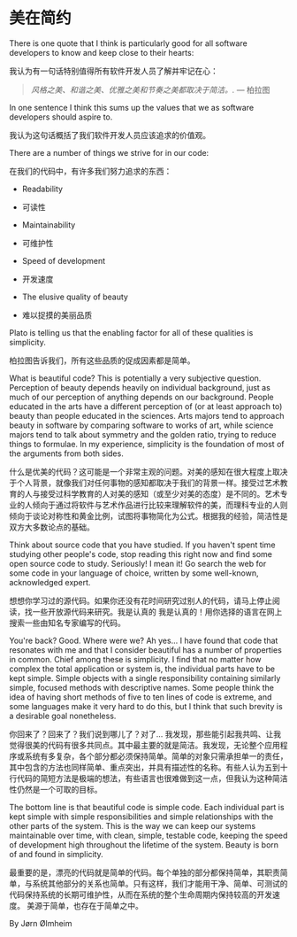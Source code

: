 # 美在简约

There is one quote that I think is particularly good for all software developers to know and keep close to their hearts:

我认为有一句话特别值得所有软件开发人员了解并牢记在心：

> _风格之美、和谐之美、优雅之美和节奏之美都取决于简洁。._ — 柏拉图

In one sentence I think this sums up the values that we as software developers should aspire to.

我认为这句话概括了我们软件开发人员应该追求的价值观。

There are a number of things we strive for in our code:

在我们的代码中，有许多我们努力追求的东西：

- Readability
- 可读性

- Maintainability
- 可维护性

- Speed of development
- 开发速度

- The elusive quality of beauty
- 难以捉摸的美丽品质

Plato is telling us that the enabling factor for all of these qualities is simplicity.

柏拉图告诉我们，所有这些品质的促成因素都是简单。

What is beautiful code? This is potentially a very subjective question. Perception of beauty depends heavily on individual background, just as much of our perception of anything depends on our background. People educated in the arts have a different perception of (or at least approach to) beauty than people educated in the sciences. Arts majors tend to approach beauty in software by comparing software to works of art, while science majors tend to talk about symmetry and the golden ratio, trying to reduce things to formulae. In my experience, simplicity is the foundation of most of the arguments from both sides.


什么是优美的代码？这可能是一个非常主观的问题。对美的感知在很大程度上取决于个人背景，就像我们对任何事物的感知都取决于我们的背景一样。接受过艺术教育的人与接受过科学教育的人对美的感知（或至少对美的态度）是不同的。艺术专业的人倾向于通过将软件与艺术作品进行比较来理解软件的美，而理科专业的人则倾向于谈论对称性和黄金比例，试图将事物简化为公式。根据我的经验，简洁性是双方大多数论点的基础。

Think about source code that you have studied. If you haven't spent time studying other people's code, stop reading this right now and find some open source code to study. Seriously! I mean it! Go search the web for some code in your language of choice, written by some well-known, acknowledged expert.

想想你学习过的源代码。如果你还没有花时间研究过别人的代码，请马上停止阅读，找一些开放源代码来研究。我是认真的 我是认真的！用你选择的语言在网上搜索一些由知名专家编写的代码。

You're back? Good. Where were we? Ah yes... I have found that code that resonates with me and that I consider beautiful has a number of properties in common. Chief among these is simplicity. I find that no matter how complex the total application or system is, the individual parts have to be kept simple. Simple objects with a single responsibility containing similarly simple, focused methods with descriptive names. Some people think the idea of having short methods of five to ten lines of code is extreme, and some languages make it very hard to do this, but I think that such brevity is a desirable goal nonetheless.

你回来了？回来了？我们说到哪儿了？对了... 我发现，那些能引起我共鸣、让我觉得很美的代码有很多共同点。其中最主要的就是简洁。我发现，无论整个应用程序或系统有多复杂，各个部分都必须保持简单。简单的对象只需承担单一的责任，其中包含的方法也同样简单、重点突出，并具有描述性的名称。有些人认为五到十行代码的简短方法是极端的想法，有些语言也很难做到这一点，但我认为这种简洁性仍然是一个可取的目标。

The bottom line is that beautiful code is simple code. Each individual part is kept simple with simple responsibilities and simple relationships with the other parts of the system. This is the way we can keep our systems maintainable over time, with clean, simple, testable code, keeping the speed of development high throughout the lifetime of the system.
Beauty is born of and found in simplicity.

最重要的是，漂亮的代码就是简单的代码。每个单独的部分都保持简单，其职责简单，与系统其他部分的关系也简单。只有这样，我们才能用干净、简单、可测试的代码保持系统的长期可维护性，从而在系统的整个生命周期内保持较高的开发速度。
美源于简单，也存在于简单之中。

By Jørn Ølmheim
